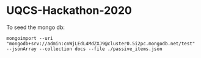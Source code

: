 # UQCS-Hackathon-2020

To seed the mongo db: 

```
mongoimport --uri "mongodb+srv://admin:cnWjLEdL4MdZXJ9@cluster0.5i2pc.mongodb.net/test" --jsonArray --collection docs --file ./passive_items.json
```